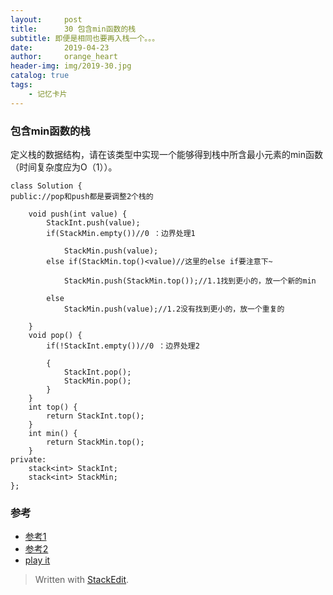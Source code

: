 ```yaml
---
layout:     post
title:      30 包含min函数的栈
subtitle: 即便是相同也要再入栈一个。。。
date:       2019-04-23
author:     orange_heart
header-img: img/2019-30.jpg
catalog: true
tags:
    - 记忆卡片
---
```


### 包含min函数的栈

定义栈的数据结构，请在该类型中实现一个能够得到栈中所含最小元素的min函数（时间复杂度应为O（1））。

```objc
class Solution {
public://pop和push都是要调整2个栈的  

    void push(int value) {
        StackInt.push(value);
        if(StackMin.empty())//0 ：边界处理1  
        
            StackMin.push(value);
        else if(StackMin.top()<value)//这里的else if要注意下~  
        
            StackMin.push(StackMin.top());//1.1找到更小的，放一个新的min  
            
        else
            StackMin.push(value);//1.2没有找到更小的，放一个重复的  
            
    }
    void pop() {
        if(!StackInt.empty())//0 ：边界处理2  
        
        {
            StackInt.pop();
            StackMin.pop();
        }
    }
    int top() {
        return StackInt.top();
    }
    int min() {
        return StackMin.top();
    }
private:
    stack<int> StackInt;
    stack<int> StackMin;
};
```



### 参考

- [参考1](https://github.com/zhedahht/CodingInterviewChinese2)
- [参考2](https://github.com/gatieme/CodingInterviews)
- [play it](https://www.nowcoder.com/practice/4c776177d2c04c2494f2555c9fcc1e49?tpId=13&tqId=11173&tPage=1&rp=1&ru=%2Fta%2Fcoding-interviews&qru=%2Fta%2Fcoding-interviews%2Fquestion-ranking)



> Written with [StackEdit](https://stackedit.io/).

<head>
    <script src="https://cdn.mathjax.org/mathjax/latest/MathJax.js?config=TeX-AMS-MML_HTMLorMML" type="text/javascript"></script>
    <script type="text/x-mathjax-config">
        MathJax.Hub.Config({
            tex2jax: {
            skipTags: ['script', 'noscript', 'style', 'textarea', 'pre'],
            inlineMath: [['$','$']]
            }
        });
    </script>
</head>
<!--stackedit_data:
eyJoaXN0b3J5IjpbMTE3ODU5NDM4MiwxNjg5MDA1ODAwLDE3Mz
kzMDkyMDFdfQ==
-->